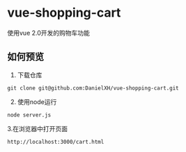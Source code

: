 # vue-shopping-cart
使用vue 2.0开发的购物车功能

## 如何预览
1. 下载仓库
```
git clone git@github.com:DanielXH/vue-shopping-cart.git
```

2. 使用node运行
```
node server.js
```

3.在浏览器中打开页面
```
http://localhost:3000/cart.html
```
